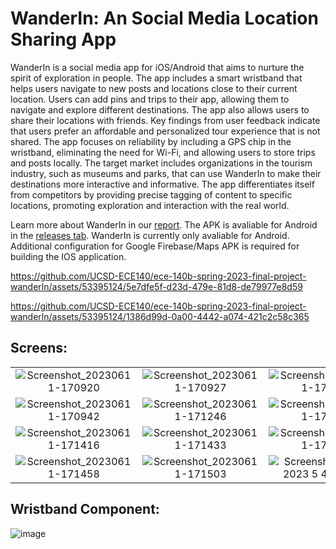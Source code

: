 # WanderIn: An Social Media Location Sharing App
WanderIn is a social media app for iOS/Android that aims to nurture the spirit of exploration in people. The app includes a smart wristband that helps users navigate to new posts and locations close to their current location. Users can add pins and trips to their app, allowing them to navigate and explore different destinations. The app also allows users to share their locations with friends. Key findings from user feedback indicate that users prefer an affordable and personalized tour experience that is not shared. The app focuses on reliability by including a GPS chip in the wristband, eliminating the need for Wi-Fi, and allowing users to store trips and posts locally. The target market includes organizations in the tourism industry, such as museums and parks, that can use WanderIn to make their destinations more interactive and informative. The app differentiates itself from competitors by providing precise tagging of content to specific locations, promoting exploration and interaction with the real world. 


Learn more about WanderIn in our [report](https://github.com/UCSD-ECE140/ece-140b-spring-2023-final-project-wanderln/blob/main/WanderIn.Report.pdf). The APK is avaliable for Android in the [releases tab](https://github.com/UCSD-ECE140/ece-140b-spring-2023-final-project-wanderln/releases). WanderIn is currently only avaliable for Android. Additional configuration for Google Firebase/Maps APK is required for building the IOS application. 


https://github.com/UCSD-ECE140/ece-140b-spring-2023-final-project-wanderln/assets/53395124/5e7dfe5f-d23d-479e-81d8-de79977e8d59

https://github.com/UCSD-ECE140/ece-140b-spring-2023-final-project-wanderln/assets/53395124/1386d99d-0a00-4442-a074-421c2c58c365


## Screens:
| | | |
|:-------------------------:|:-------------------------:|:-------------------------:|
|![Screenshot_20230611-170920](https://github.com/UCSD-ECE140/ece-140b-spring-2023-final-project-wanderln/assets/53395124/dc206545-aa69-407e-8c99-e87a46f949bf)|![Screenshot_20230611-170927](https://github.com/UCSD-ECE140/ece-140b-spring-2023-final-project-wanderln/assets/53395124/ed6d15b4-009d-4301-bd77-9f474b3492d0)|![Screenshot_20230611-170935](https://github.com/UCSD-ECE140/ece-140b-spring-2023-final-project-wanderln/assets/53395124/6207c5df-1ecd-45f5-b77b-f39e5f3c904a)|
|![Screenshot_20230611-170942](https://github.com/UCSD-ECE140/ece-140b-spring-2023-final-project-wanderln/assets/53395124/1669ed75-908b-4e84-875c-cef2cfc57990)|![Screenshot_20230611-171246](https://github.com/UCSD-ECE140/ece-140b-spring-2023-final-project-wanderln/assets/53395124/87079858-5dfa-4c67-9f05-c029dab839df)|![Screenshot_20230611-171259](https://github.com/UCSD-ECE140/ece-140b-spring-2023-final-project-wanderln/assets/53395124/39cdf5d5-f395-4ec0-a3f3-e6fc26da705a)|
|![Screenshot_20230611-171416](https://github.com/UCSD-ECE140/ece-140b-spring-2023-final-project-wanderln/assets/53395124/d4111104-9fa7-41c5-9f00-1a328ad8d92e)|![Screenshot_20230611-171433](https://github.com/UCSD-ECE140/ece-140b-spring-2023-final-project-wanderln/assets/53395124/2b13ce8f-cf0f-4729-a2c2-9462b530585e)|![Screenshot_20230611-171448](https://github.com/UCSD-ECE140/ece-140b-spring-2023-final-project-wanderln/assets/53395124/5210bef3-33a1-468c-8cfe-e5f74c8d8f82)|
|![Screenshot_20230611-171458](https://github.com/UCSD-ECE140/ece-140b-spring-2023-final-project-wanderln/assets/53395124/33225aea-5475-4ac5-96a3-8fe6d33bb6d6)|![Screenshot_20230611-171503](https://github.com/UCSD-ECE140/ece-140b-spring-2023-final-project-wanderln/assets/53395124/69b8cbd8-0308-4e45-8b06-648b28cf4b07)|![Screenshot (Jun 11, 2023 5 49 33 PM)](https://github.com/UCSD-ECE140/ece-140b-spring-2023-final-project-wanderln/assets/53395124/ee526947-03bc-4c2e-911b-464482d11ec9)|

## Wristband Component:
![image](https://github.com/UCSD-ECE140/ece-140b-spring-2023-final-project-wanderln/assets/53395124/bb157118-9ae7-4b00-8cdf-f4173b14d9a0)


